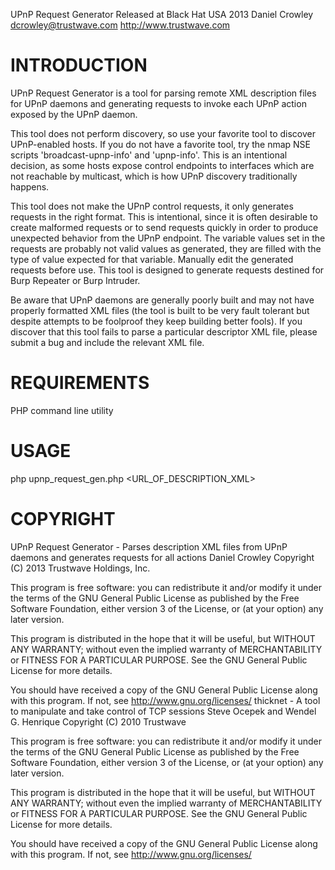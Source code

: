 UPnP Request Generator
Released at Black Hat USA 2013
Daniel Crowley <dcrowley@trustwave.com>
http://www.trustwave.com

INTRODUCTION
============

UPnP Request Generator is a tool for parsing remote XML description
files for UPnP daemons and generating requests to invoke each UPnP
action exposed by the UPnP daemon.

This tool does not perform discovery, so use your favorite tool to
discover UPnP-enabled hosts. If you do not have a favorite tool, try
the nmap NSE scripts 'broadcast-upnp-info' and 'upnp-info'. This is
an intentional decision, as some hosts expose control endpoints to
interfaces which are not reachable by multicast, which is how UPnP
discovery traditionally happens.

This tool does not make the UPnP control requests, it only generates
requests in the right format. This is intentional, since it is often
desirable to create malformed requests or to send requests quickly
in order to produce unexpected behavior from the UPnP endpoint. The
variable values set in the requests are probably not valid values as
generated, they are filled with the type of value expected for that
variable. Manually edit the generated requests before use. This tool
is designed to generate requests destined for Burp Repeater or Burp
Intruder.

Be aware that UPnP daemons are generally poorly built and may not
have properly formatted XML files (the tool is built to be very fault
tolerant but despite attempts to be foolproof they keep building
better fools). If you discover that this tool fails to parse a
particular descriptor XML file, please submit a bug and include the
relevant XML file.
 
REQUIREMENTS
============

PHP command line utility

USAGE
=====

php upnp_request_gen.php <URL_OF_DESCRIPTION_XML>

COPYRIGHT
=========

UPnP Request Generator - Parses description XML files from UPnP daemons and generates requests for all actions
Daniel Crowley
Copyright (C) 2013 Trustwave Holdings, Inc.
 
This program is free software: you can redistribute it and/or modify
it under the terms of the GNU General Public License as published by
the Free Software Foundation, either version 3 of the License, or
(at your option) any later version.

This program is distributed in the hope that it will be useful,
but WITHOUT ANY WARRANTY; without even the implied warranty of
MERCHANTABILITY or FITNESS FOR A PARTICULAR PURPOSE.  See the
GNU General Public License for more details.
 
You should have received a copy of the GNU General Public License
along with this program.  If not, see <http://www.gnu.org/licenses/>
thicknet - A tool to manipulate and take control of TCP sessions
Steve Ocepek and Wendel G. Henrique
Copyright (C) 2010 Trustwave
 
This program is free software: you can redistribute it and/or modify
it under the terms of the GNU General Public License as published by
the Free Software Foundation, either version 3 of the License, or
(at your option) any later version.

This program is distributed in the hope that it will be useful,
but WITHOUT ANY WARRANTY; without even the implied warranty of
MERCHANTABILITY or FITNESS FOR A PARTICULAR PURPOSE.  See the
GNU General Public License for more details.
 
You should have received a copy of the GNU General Public License
along with this program.  If not, see <http://www.gnu.org/licenses/>
